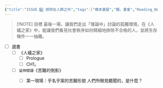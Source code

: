 ```yaml
---
{"title":"ISSUE 4️⃣ 排除在人群之外","tags":["橋本書屋","獨，書會","Reading_Notes"],"status":"✅ Done","dg-publish":true,"permalink":"/閱讀/孤獨系列讀書會/ISSUE 4️⃣ 排除在人群之外/","dgPassFrontmatter":true,"created":"2025-05-06T02:37:06.000+08:00","updated":"2025-05-06T01:00:34.000+08:00"}
---
```



> [!NOTE] 目標
>最後一場，讓我們走出「理論中」討論的孤獨環境，在《人蟻之家》中，能讓我們看見社會秩序如何精細地排除不合格的人，並將生存條件一一抽離。
- [ ] 選書
	- [ ] 《人蟻之家》
		- [ ] Prologue
		- [ ] CH1。
	- [ ] `延伸閱讀`《苦難的倒影》
		- [ ] 第一現場｜乎名乎案的苦難形貌 人們所眼見聽聞的，是什麼？

